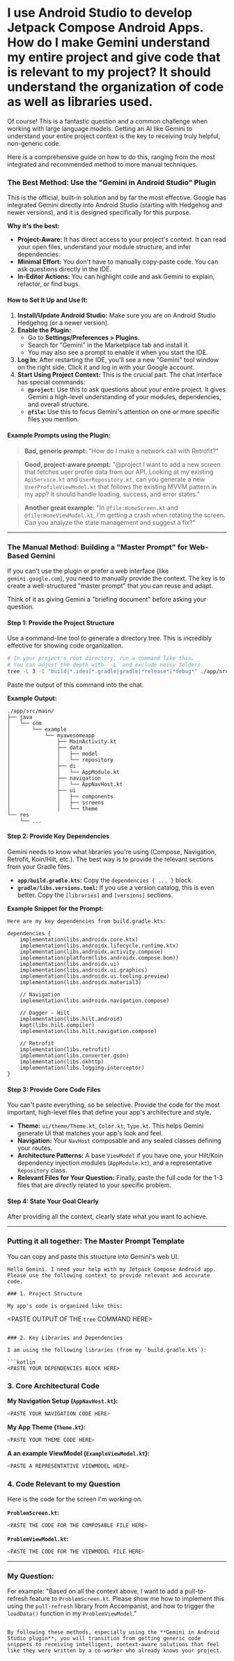 # I use Android Studio to develop Jetpack Compose Android Apps. How do I make Gemini understand my entire project and give code that is relevant to my project? It should understand the organization of code as well as libraries used.

Of course! This is a fantastic question and a common challenge when working with large language models. Getting an AI like Gemini to understand your entire project context is the key to receiving truly helpful, non-generic code.

Here is a comprehensive guide on how to do this, ranging from the most integrated and recommended method to more manual techniques.

### The Best Method: Use the "Gemini in Android Studio" Plugin

This is the official, built-in solution and by far the most effective. Google has integrated Gemini directly into Android Studio (starting with Hedgehog and newer versions), and it is designed specifically for this purpose.

**Why it's the best:**

*   **Project-Aware:** It has direct access to your project's context. It can read your open files, understand your module structure, and infer dependencies.
*   **Minimal Effort:** You don't have to manually copy-paste code. You can ask questions directly in the IDE.
*   **In-Editor Actions:** You can highlight code and ask Gemini to explain, refactor, or find bugs.

#### How to Set It Up and Use It:

1.  **Install/Update Android Studio:** Make sure you are on Android Studio Hedgehog (or a newer version).
2.  **Enable the Plugin:**
    *   Go to **Settings/Preferences > Plugins**.
    *   Search for "Gemini" in the Marketplace tab and install it.
    *   You may also see a prompt to enable it when you start the IDE.
3.  **Log In:** After restarting the IDE, you'll see a new "Gemini" tool window on the right side. Click it and log in with your Google account.
4.  **Start Using Project Context:** This is the crucial part. The chat interface has special commands:
    *   **`@project`:** Use this to ask questions about your entire project. It gives Gemini a high-level understanding of your modules, dependencies, and overall structure.
    *   **`@file`:** Use this to focus Gemini's attention on one or more specific files you mention.

#### Example Prompts using the Plugin:

> **Bad, generic prompt:** "How do I make a network call with Retrofit?"

> **Good, project-aware prompt:** "@project I want to add a new screen that fetches user profile data from our API. Looking at my existing `ApiService.kt` and `UserRepository.kt`, can you generate a new `UserProfileViewModel.kt` that follows the existing MVVM pattern in my app? It should handle loading, success, and error states."

> **Another great example:** "In `@file:HomeScreen.kt` and `@file:HomeViewModel.kt`, I'm getting a crash when rotating the screen. Can you analyze the state management and suggest a fix?"

---

### The Manual Method: Building a "Master Prompt" for Web-Based Gemini

If you can't use the plugin or prefer a web interface (like `gemini.google.com`), you need to manually provide the context. The key is to create a well-structured "master prompt" that you can reuse and adapt.

Think of it as giving Gemini a "briefing document" before asking your question.

#### Step 1: Provide the Project Structure

Use a command-line tool to generate a directory tree. This is incredibly effective for showing code organization.

```bash
# In your project's root directory, run a command like this.
# You can adjust the depth with `-L` and exclude noisy folders.
tree -L 3 -I "build|*.idea|*.gradle|gradle|*release*|*debug*" ./app/src/main/
```

Paste the output of this command into the chat.

**Example Output:**

```
./app/src/main/
├── java
│   └── com
│       └── example
│           └── myawesomeapp
│               ├── MainActivity.kt
│               ├── data
│               │   ├── model
│               │   └── repository
│               ├── di
│               │   └── AppModule.kt
│               ├── navigation
│               │   └── AppNavHost.kt
│               ├── ui
│               │   ├── components
│               │   ├── screens
│               │   └── theme
└── res
    └── ...
```

#### Step 2: Provide Key Dependencies

Gemini needs to know what libraries you're using (Compose, Navigation, Retrofit, Koin/Hilt, etc.). The best way is to provide the relevant sections from your Gradle files.

*   **`app/build.gradle.kts`:** Copy the `dependencies { ... }` block.
*   **`gradle/libs.versions.toml`:** If you use a version catalog, this is even better. Copy the `[libraries]` and `[versions]` sections.

**Example Snippet for the Prompt:**

```
Here are my key dependencies from build.gradle.kts:

dependencies {
    implementation(libs.androidx.core.ktx)
    implementation(libs.androidx.lifecycle.runtime.ktx)
    implementation(libs.androidx.activity.compose)
    implementation(platform(libs.androidx.compose.bom))
    implementation(libs.androidx.ui)
    implementation(libs.androidx.ui.graphics)
    implementation(libs.androidx.ui.tooling.preview)
    implementation(libs.androidx.material3)

    // Navigation
    implementation(libs.androidx.navigation.compose)

    // Dagger - Hilt
    implementation(libs.hilt.android)
    kapt(libs.hilt.compiler)
    implementation(libs.hilt.navigation.compose)

    // Retrofit
    implementation(libs.retrofit)
    implementation(libs.converter.gson)
    implementation(libs.okhttp)
    implementation(libs.logging.interceptor)
}
```

#### Step 3: Provide Core Code Files

You can't paste everything, so be selective. Provide the code for the most important, high-level files that define your app's architecture and style.

*   **Theme:** `ui/theme/Theme.kt`, `Color.kt`, `Type.kt`. This helps Gemini generate UI that matches your app's look and feel.
*   **Navigation:** Your `NavHost` composable and any sealed classes defining your routes.
*   **Architecture Patterns:** A base `ViewModel` if you have one, your Hilt/Koin dependency injection modules (`AppModule.kt`), and a representative `Repository` class.
*   **Relevant Files for Your Question:** Finally, paste the full code for the 1-3 files that are *directly* related to your specific problem.

#### Step 4: State Your Goal Clearly

After providing all the context, clearly state what you want to achieve.

---

### Putting it all together: The Master Prompt Template

You can copy and paste this structure into Gemini's web UI.

```
Hello Gemini. I need your help with my Jetpack Compose Android app. Please use the following context to provide relevant and accurate code.

### 1. Project Structure

My app's code is organized like this:

```
<PASTE OUTPUT OF THE `tree` COMMAND HERE>
```

### 2. Key Libraries and Dependencies

I am using the following libraries (from my `build.gradle.kts`):

```kotlin
<PASTE YOUR DEPENDENCIES BLOCK HERE>
```

### 3. Core Architectural Code

**My Navigation Setup (`AppNavHost.kt`):**
```kotlin
<PASTE YOUR NAVIGATION CODE HERE>
```

**My App Theme (`Theme.kt`):**
```kotlin
<PASTE YOUR THEME CODE HERE>
```

**A an example ViewModel (`ExampleViewModel.kt`):**
```kotlin
<PASTE A REPRESENTATIVE VIEWMODEL HERE>
```

### 4. Code Relevant to my Question

Here is the code for the screen I'm working on.

**`ProblemScreen.kt`:**
```kotlin
<PASTE THE CODE FOR THE COMPOSABLE FILE HERE>
```

**`ProblemViewModel.kt`:**
```kotlin
<PASTE THE CODE FOR THE VIEWMODEL FILE HERE>
```

---

### My Question:

<YOUR CLEAR AND SPECIFIC QUESTION GOES HERE>

For example: "Based on all the context above, I want to add a pull-to-refresh feature to `ProblemScreen.kt`. Please show me how to implement this using the `pull-refresh` library from Accompanist, and how to trigger the `loadData()` function in my `ProblemViewModel`."
```

By following these methods, especially using the **Gemini in Android Studio plugin**, you will transition from getting generic code snippets to receiving intelligent, context-aware solutions that feel like they were written by a co-worker who already knows your project.
